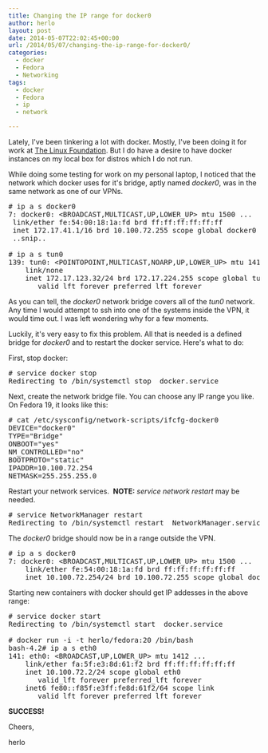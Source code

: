 ```yaml
---
title: Changing the IP range for docker0
author: herlo
layout: post
date: 2014-05-07T22:02:45+00:00
url: /2014/05/07/changing-the-ip-range-for-docker0/
categories:
  - docker
  - Fedora
  - Networking
tags:
  - docker
  - Fedora
  - ip
  - network

---
```

Lately, I've been tinkering a lot with docker. Mostly, I've been doing it for work at [The Linux Foundation][1]. But I do have a desire to have docker instances on my local box for distros which I do not run.

While doing some testing for work on my personal laptop, I noticed that the network which docker uses for it's bridge, aptly named _docker0_, was in the same network as one of our VPNs.

<pre># ip a s docker0
7: docker0: &lt;BROADCAST,MULTICAST,UP,LOWER_UP&gt; mtu 1500 ...
 link/ether fe:54:00:18:1a:fd brd ff:ff:ff:ff:ff:ff
 inet 172.17.41.1/16 brd 10.100.72.255 scope global docker0
 ..snip..

# ip a s tun0
139: tun0: &lt;POINTOPOINT,MULTICAST,NOARP,UP,LOWER_UP&gt; mtu 1412 ...
    link/none 
    inet 172.17.123.32/24 brd 172.17.224.255 scope global tun0
       valid_lft forever preferred_lft forever</pre>

As you can tell, the _docker0_ network bridge covers all of the _tun0_ network. Any time I would attempt to ssh into one of the systems inside the VPN, it would time out. I was left wondering why for a few moments.

Luckily, it's very easy to fix this problem. All that is needed is a defined bridge for _docker0_ and to restart the docker service. Here's what to do:

First, stop docker:

<pre># service docker stop
Redirecting to /bin/systemctl stop  docker.service</pre>

Next, create the network bridge file. You can choose any IP range you like. On Fedora 19, it looks like this:

<pre># cat /etc/sysconfig/network-scripts/ifcfg-docker0 
DEVICE="docker0"
TYPE="Bridge"
ONBOOT="yes"
NM_CONTROLLED="no"
BOOTPROTO="static"
IPADDR=10.100.72.254
NETMASK=255.255.255.0</pre>

Restart your network services.  **NOTE:** _service network restart_ may be needed.

<pre># service NetworkManager restart
Redirecting to /bin/systemctl restart  NetworkManager.service</pre>

The _docker0_ bridge should now be in a range outside the VPN.

<pre># ip a s docker0
7: docker0: &lt;BROADCAST,MULTICAST,UP,LOWER_UP&gt; mtu 1500 ...
    link/ether fe:54:00:18:1a:fd brd ff:ff:ff:ff:ff:ff
    inet 10.100.72.254/24 brd 10.100.72.255 scope global docker0</pre>

Starting new containers with docker should get IP addesses in the above range:

<pre># service docker start
Redirecting to /bin/systemctl start  docker.service

# docker run -i -t herlo/fedora:20 /bin/bash
bash-4.2# ip a s eth0
141: eth0: &lt;BROADCAST,UP,LOWER_UP&gt; mtu 1412 ...
    link/ether fa:5f:e3:8d:61:f2 brd ff:ff:ff:ff:ff:ff
    inet 10.100.72.2/24 scope global eth0
       valid_lft forever preferred_lft forever
    inet6 fe80::f85f:e3ff:fe8d:61f2/64 scope link 
       valid_lft forever preferred_lft forever</pre>

**SUCCESS!**

Cheers,

herlo

 [1]: https://linuxfoundation.org